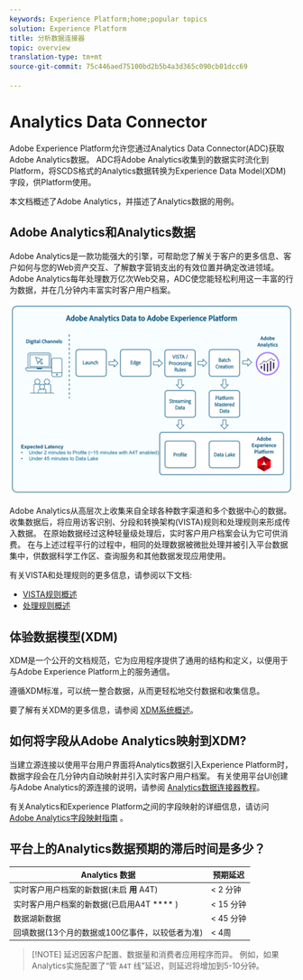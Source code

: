 ```yaml
---
keywords: Experience Platform;home;popular topics
solution: Experience Platform
title: 分析数据连接器
topic: overview
translation-type: tm+mt
source-git-commit: 75c446aed75100bd2b5b4a3d365c090cb01dcc69

---
```



# Analytics Data Connector

Adobe Experience Platform允许您通过Analytics Data Connector(ADC)获取Adobe Analytics数据。 ADC将Adobe Analytics收集到的数据实时流化到Platform，将SCDS格式的Analytics数据转换为Experience Data Model(XDM)字段，供Platform使用。

本文档概述了Adobe Analytics，并描述了Analytics数据的用例。

## Adobe Analytics和Analytics数据

Adobe Analytics是一款功能强大的引擎，可帮助您了解关于客户的更多信息、客户如何与您的Web资产交互、了解数字营销支出的有效位置并确定改进领域。 Adobe Analytics每年处理数万亿次Web交易，ADC使您能轻松利用这一丰富的行为数据，并在几分钟内丰富实时客户用户档案。

![](./images/analytics-data-experience-platform.png)

Adobe Analytics从高层次上收集来自全球各种数字渠道和多个数据中心的数据。 收集数据后，将应用访客识别、分段和转换架构(VISTA)规则和处理规则来形成传入数据。 在原始数据经过这种轻量级处理后，实时客户用户档案会认为它可供消费。 在与上述过程平行的过程中，相同的处理数据被微批处理并被引入平台数据集中，供数据科学工作区、查询服务和其他数据发现应用使用。

有关VISTA和处理规则的更多信息，请参阅以下文档:
* [VISTA规则概述](https://marketing.adobe.com/resources/help/zh_CN/reference/VISTA.html)
* [处理规则概述](https://docs.adobe.com/content/help/zh-Hans/analytics/admin/admin-tools/processing-rules/processing-rules.html)

## 体验数据模型(XDM)

XDM是一个公开的文档规范，它为应用程序提供了通用的结构和定义，以便用于与Adobe Experience Platform上的服务通信。

遵循XDM标准，可以统一整合数据，从而更轻松地交付数据和收集信息。

要了解有关XDM的更多信息，请参阅 [XDM系统概述](../../../xdm/home.md)。

## 如何将字段从Adobe Analytics映射到XDM?

当建立源连接以使用平台用户界面将Analytics数据引入Experience Platform时，数据字段会在几分钟内自动映射并引入实时客户用户档案。 有关使用平台UI创建与Adobe Analytics的源连接的说明，请参阅 [Analytics数据连接器教程](../../tutorials/ui/create/adobe-applications/analytics.md)。

有关Analytics和Experience Platform之间的字段映射的详细信息，请访问 [Adobe Analytics字段映射指南](./mapping/analytics.md) 。

## 平台上的Analytics数据预期的滞后时间是多少？

| Analytics 数据 | 预期延迟 |
| -------------- | ---------------- |
| 实时客户用户档案的新数据(未启 **用** A4T) | &lt; 2 分钟 |
| 实时客户用户档案的新数据(已启用A4T **** ) | &lt; 15 分钟 |
| 数据湖新数据 | &lt; 45 分钟 |
| 回填数据(13个月的数据或100亿事件，以较低者为准) | &lt; 4周 |

>[!NOTE] 延迟因客户配置、数据量和消费者应用程序而异。 例如，如果Analytics实施配置了“管 `A4T` 线”延迟，则延迟将增加到5-10分钟。